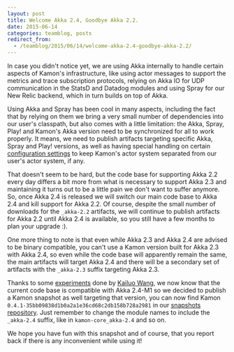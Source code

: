 ```yaml
---
layout: post
title: Welcome Akka 2.4, Goodbye Akka 2.2.
date: 2015-06-14
categories: teamblog, posts
redirect_from:
  - /teamblog/2015/06/14/welcome-akka-2.4-goodbye-akka-2.2/
---
```


In case you didn't notice yet, we are using Akka internally to handle certain aspects of Kamon's infrastructure, like
using actor messages to support the metrics and trace subscription protocols, relying on Akka IO for UDP communication
in the StatsD and Datadog modules and using Spray for our New Relic backend, which in turn builds on top of Akka.



Using Akka and Spray has been cool in many aspects, including the fact that by relying on them we bring a very small
number of dependencies into our user's classpath, but also comes with a little limitation: the Akka, Spray, Play! and
Kamon's Akka version need to be synchronized for all to work properly. It means, we need to publish artifacts targeting
specific Akka, Spray and Play! versions, as well as having special handling on certain [configuration settings] to keep
Kamon's actor system separated from our user's actor system, if any.

That doesn't seem to be hard, but the code base for supporting Akka 2.2 every day differs a bit more from what is
necessary to support Akka 2.3 and maintaining it turns out to be a little pain we don't want to suffer anymore. So, once
Akka 2.4 is released we will switch our main code base to Akka 2.4 and kill support for Akka 2.2. Of course, despite the
small number of downloads for the `_akka-2.2` artifacts, we will continue to publish artifacts for Akka 2.2 until Akka
2.4 is available, so you still have a few months to plan your upgrade :).

One more thing to note is that even while Akka 2.3 and Akka 2.4 are advised to be binary compatible, you can't use a
Kamon version built for Akka 2.3 with Akka 2.4, so even while the code base will apparently remain the same, the main
artifacts will target Akka 2.4 and there will be a secondary set of artifacts with the `_akka-2.3` suffix targeting Akka
2.3.

Thanks to some [experiments] done by [Kailuo Wang], we now know that the current code base is compatible with Akka
2.4-M1 so we decided to publish a Kamon snapshot as well targeting that version, you can now find Kamon
`0.4.1-35bb09838d1b0a2a1e36cd68c2db158b728a2981` in our [snapshots repository]. Just remember to change the module names
to include the `_akka-2.4` suffix, like in `kamon-core_akka-2.4` and so on.

We hope you have fun with this snapshot and of course, that you report back if there is any inconvenient while using it!


[configuration settings]: /docs/latest/core/configuration/
[experiments]: https://github.com/kamon-io/Kamon/issues/215
[Kailuo Wang]: https://github.com/kailuowang
[snapshots repository]: http://snapshots.kamon.io/
